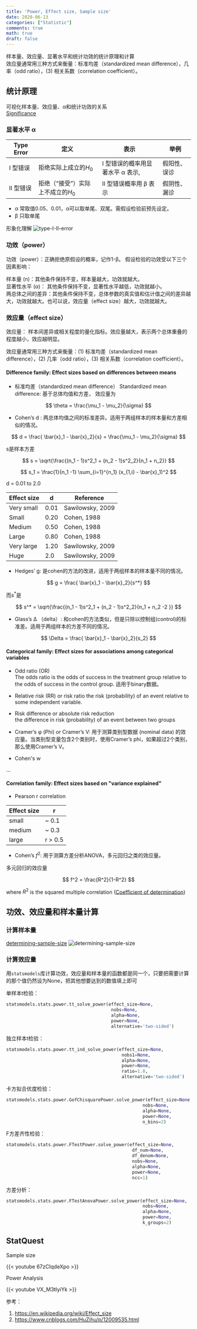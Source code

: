 ```yaml
---
title: 'Power, Effect size, Sample size'
date: 2020-06-13
categories: ["Statistic"]
comments: true
math: true
draft: false
---
```


样本量、效应量、显著水平和统计功效的统计原理和计算  
效应量通常用三种方式来衡量：标准均差（standardized mean difference），几率（odd ratio），(3) 相关系数（correlation coefficient）。

## 统计原理
可视化样本量、效应量、α和统计功效的关系  
[Significance](https://rpsychologist.com/d3/nhst/)
### 显著水平 α

| Type Error | 定义 |  表示 | 举例|
| ---  | --- | --- | --- |
| Ⅰ 型错误 | 拒绝实际上成立的$H_0$ | Ⅰ 型错误的概率用显著水平 α 表示, | 假阳性、误诊 |
| II 型错误 | 拒绝（“接受”）实际上不成立的$H_0$ | II 型错误概率用 β 表示 |  假阴性、漏诊 | 

 - α 常取值0.05、0.01，α可以取单尾、双尾。需假设检验前预先设定。
 - β 只取单尾

形象化理解
![type-I-II-error](/images/stats/type-erros.jpeg)

### 功效（power）
功效（power）：正确拒绝原假设的概率，记作1-β。
假设检验的功效受以下三个因素影响：

样本量 (n)：其他条件保持不变，样本量越大，功效就越大。  
显著性水平 (α)： 其他条件保持不变，显著性水平越低，功效就越小。  
两总体之间的差异：其他条件保持不变，总体参数的真实值和估计值之间的差异越大，功效就越大。也可以说，效应量（effect size）越大，功效就越大。

### 效应量（effect size）

效应量： 样本间差异或相关程度的量化指标。效应量越大，表示两个总体重叠的程度越小，效应越明显。


效应量通常用三种方式来衡量：(1) 标准均差（standardized mean difference），(2) 几率（odd ratio），(3) 相关系数（correlation coefficient）。

#### Difference family: Effect sizes based on differences between means

- 标准均差（standardized mean difference）
Standardized mean difference: 基于总体均值和方差， 效应量为

$$
\theta = \frac{\mu_1 - \mu_2}{\sigma}
$$

- Cohen’s d : 两总体均值之间的标准差异。适用于两组样本的样本量和方差相似的情况。

$$
d = \frac{ \bar{x}_1 - \bar{x}_2}{s} = \frac{\mu_1 - \mu_2}{\sigma}
$$

s是样本方差

$$
s = \sqrt{\frac{(n_1 - 1)s^2_1 + (n_2 - 1)s^2_2}{n_1 + n_2}}
$$

$$
s_1 = \frac{1}{n_1 -1} \sum_{i=1}^{n_1} (x_{1,i} - \bar{x}_1)^2
$$ 

d = 0.01 to 2.0


| Effect size | d | Reference|
| --- | --- | --- |
| Very small | 0.01 | Sawilowsky, 2009
| Small |0.20| Cohen, 1988
| Medium |0.50 | Cohen, 1988
| Large |0.80 | Cohen, 1988
| Very large | 1.20 | Sawilowsky, 2009
| Huge |2.0| Sawilowsky, 2009


- Hedges’ g: 是cohen的方法的改进，适用于两组样本的样本量不同的情况。

$$
g = \frac{ \bar{x}_1 - \bar{x}_2}{s^*}
$$

而$s^{*}$是

$$
s^* = \sqrt{\frac{(n_1 - 1)s^2_1 + (n_2 - 1)s^2_2}{n_1 + n_2 -2 }}
$$

- Glass’s Δ （delta）: 和cohen的方法类似，但是只除以控制组(control)的标准差。适用于两组样本的方差不同的情况。

$$
\Delta = \frac{ \bar{x}_1 - \bar{x}_2}{s_2}
$$


#### Categorical family: Effect sizes for associations among categorical variables

-  Odd ratio (OR)  
The odds ratio is the odds of success in the treatment group relative to the odds of success in the control group.  适用于binary数据。

- Relative risk (RR) or risk ratio
the risk (probability) of an event relative to some independent variable.

- Risk difference or absolute risk reduction  
the difference in risk (probability) of an event between two groups

- Cramer’s φ (Phi) or Cramer’s V: 用于测算类别型数据 (nominal data) 的效应量。当类别型变量包含2个类别时，使用Cramer’s phi，如果超过2个类别，那么使用Cramer’s V。

- Cohen's w 

...

#### Correlation family: Effect sizes based on "variance explained"
- Pearson r correlation  

|Effect size| r |
| --- | --- |
| small | ~ 0.1 |  
| medium |  ~ 0.3 |
| large | r > 0.5 |  


- Cohen’s $f^2$: 用于测算方差分析ANOVA，多元回归之类的效应量。

多元回归的效应量

$$
f^2 = \frac{R^2}{1-R^2}
$$

where $R^2$ is the squared multiple correlation ([Coefficient of determination](https://en.wikipedia.org/wiki/Coefficient_of_determination))


## 功效、效应量和样本量计算

### 计算样本量

[determining-sample-size](https://www.datasciencecentral.com/profiles/blogs/determining-sample-size-in-one-picture)
![determining-sample-size](/images/stats/sample-size-determination.png)


### 计算效应量

用`statsmodels`库计算功效，效应量和样本量的函数都是同一个，只要把需要计算的那个值仍然设为None，把其他想要达到的数值填上即可


单样本t检验：
```python
statsmodels.stats.power.tt_solve_power(effect_size=None, 
                                        nobs=None, 
                                        alpha=None, 
                                        power=None, 
                                        alternative='two-sided')
```

独立样本t检验：
```python
statsmodels.stats.power.tt_ind_solve_power(effect_size=None, 
                                            nobs1=None, 
                                            alpha=None, 
                                            power=None, 
                                            ratio=1.0, 
                                            alternative='two-sided')
```
卡方拟合优度检验：
```python
statsmodels.stats.power.GofChisquarePower.solve_power(effect_size=None,
                                                    nobs=None, 
                                                    alpha=None, 
                                                    power=None, 
                                                    n_bins=2)
```
F方差齐性检验：
```python
statsmodels.stats.power.FTestPower.solve_power(effect_size=None, 
                                                df_num=None, 
                                                df_denom=None, 
                                                nobs=None, 
                                                alpha=None, 
                                                power=None, 
                                                ncc=1)
```
方差分析：
```python
statsmodels.stats.power.FTestAnovaPower.solve_power(effect_size=None, 
                                                    nobs=None, 
                                                    alpha=None, 
                                                    power=None, 
                                                    k_groups=2)
```

## StatQuest

Sample size

{{< youtube 67zCIqdeXpo >}}


Power Analysis

{{< youtube VX_M3tIyiYk >}}


参考： 
1. https://en.wikipedia.org/wiki/Effect_size
2. https://www.cnblogs.com/HuZihu/p/12009535.html

